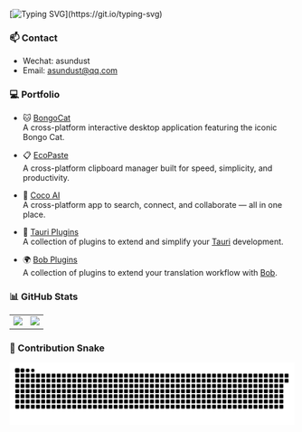 [![Typing SVG](https://readme-typing-svg.demolab.com?font=Fira+Code&pause=1000&vCenter=true&width=435&lines=Hey%F0%9F%91%8B%2C+I'm+Asundust.;A+Front-End+Developer.;An+Open+Source+Contributor.)](https://git.io/typing-svg)


### 📫 Contact

- Wechat: asundust
- Email: asundust@qq.com

### 💻 Portfolio

- 🐱 [BongoCat](https://github.com/ayangweb/BongoCat)  
  A cross-platform interactive desktop application featuring the iconic Bongo Cat.

- 📋 [EcoPaste](https://github.com/EcoPasteHub/EcoPaste)  
  A cross-platform clipboard manager built for speed, simplicity, and productivity.

- 🤖 [Coco AI](https://github.com/infinilabs/coco-app)  
  A cross-platform app to search, connect, and collaborate — all in one place.

- 🔌 [Tauri Plugins](https://github.com/ayangweb?tab=repositories&q=tauri-plugin&type=source&language=&sort=stargazers)  
  A collection of plugins to extend and simplify your [Tauri](https://github.com/tauri-apps/tauri) development.

- 🌍 [Bob Plugins](https://github.com/ayangweb?tab=repositories&q=bob-plugin&type=&language=&sort=stargazers)  
  A collection of plugins to extend your translation workflow with [Bob](https://bobtranslate.com/).

### 📊 GitHub Stats

<table>
  <tbody>
    <tr>
      <td>
        <picture>
          <source media="(prefers-color-scheme: dark)" srcset="https://github-readme-stats.vercel.app/api?username=asundust&theme=vue-dark&show_icons=true&hide_border=true">
          <source media="(prefers-color-scheme: light)" srcset="https://github-readme-stats.vercel.app/api?username=asundust&theme=vue&show_icons=true&hide_border=true">
          <img src="https://github-readme-stats.vercel.app/api?username=asundust&theme=vue&show_icons=true&hide_border=true">
        </picture>
      </td>
      <td>
        <picture>
          <source media="(prefers-color-scheme: dark)" srcset="https://github-readme-stats.vercel.app/api/top-langs/?username=asundust&theme=vue-dark&layout=compact&hide_border=true">
          <source media="(prefers-color-scheme: light)" srcset="https://github-readme-stats.vercel.app/api/top-langs/?username=asundust&theme=vue&layout=compact&hide_border=true">
          <img src="https://github-readme-stats.vercel.app/api/top-langs/?username=asundust&theme=vue&layout=compact&hide_border=true">
        </picture>
      </td>
    </tr>
  </tbody>
</table>

### 🐍 Contribution Snake

<picture>
  <source media="(prefers-color-scheme: dark)" srcset="https://raw.githubusercontent.com/asundust/asundust/master/assets/github-contribution-grid-snake-dark.svg">
  <source media="(prefers-color-scheme: light)" srcset="https://raw.githubusercontent.com/asundust/asundust/master/assets/github-contribution-grid-snake.svg">
  <img alt="github contribution grid snake animation" src="https://raw.githubusercontent.com/asundust/asundust/master/assets/github-contribution-grid-snake.svg">
</picture>
